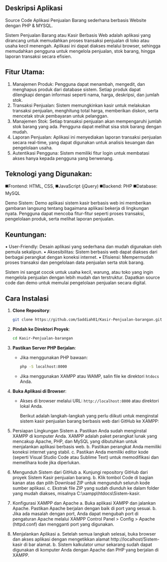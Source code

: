 ## Deskripsi Aplikasi 
Source Code Aplikasi Penjualan Barang sederhana berbasis Website dengan PHP & MYSQL.

Sistem Penjualan Barang atau Kasir Berbasis Web adalah aplikasi yang dirancang untuk memudahkan proses transaksi penjualan di toko atau usaha kecil menengah. Aplikasi ini dapat diakses melalui browser, sehingga memudahkan pengguna untuk mengelola penjualan, stok barang, hingga laporan transaksi secara efisien.

## Fitur Utama:
1. Manajemen Produk: Pengguna dapat menambah, mengedit, dan menghapus produk dari database sistem. Setiap produk dapat dilengkapi dengan informasi seperti nama, harga, deskripsi, dan jumlah stok.
2. Transaksi Penjualan: Sistem memungkinkan kasir untuk melakukan transaksi penjualan, menghitung total harga, memberikan diskon, serta mencetak struk pembayaran untuk pelanggan.
3. Manajemen Stok: Setiap transaksi penjualan akan mempengaruhi jumlah stok barang yang ada. Pengguna dapat melihat sisa stok barang dengan mudah.
4. Laporan Penjualan: Aplikasi ini menyediakan laporan transaksi penjualan secara real-time, yang dapat digunakan untuk analisis keuangan dan pengelolaan usaha.
5. Autentikasi Pengguna: Sistem memiliki fitur login untuk membatasi akses hanya kepada pengguna yang berwenang.

## Teknologi yang Digunakan:
◼️Frontend: HTML, CSS, 
◼️JavaScript (jQuery)
◼️Backend: PHP
◼️Database: MySQL

Demo Sistem: Demo aplikasi sistem kasir berbasis web ini memberikan gambaran langsung tentang bagaimana aplikasi bekerja di lingkungan nyata. Pengguna dapat mencoba fitur-fitur seperti proses transaksi, pengelolaan produk, serta melihat laporan penjualan.

## Keuntungan:

▪️ User-Friendly: Desain aplikasi yang sederhana dan mudah digunakan oleh pemula sekalipun.
▪️ Aksesibilitas: Sistem berbasis web dapat diakses dari berbagai perangkat dengan koneksi internet.
▪️ Efisiensi: Mempermudah proses transaksi dan pengelolaan data penjualan serta stok barang.

Sistem ini sangat cocok untuk usaha kecil, warung, atau toko yang ingin mengelola penjualan dengan lebih mudah dan terstruktur. Dapatkan source code dan demo untuk memulai pengelolaan penjualan secara digital.

## Cara Instalasi
1. **Clone Repository**:
    ```bash
    git clone https://github.com/Saddiah01/Kasir-Penjualan-barangan.git
    ```
2. **Pindah ke Direktori Proyek**:
    ```bash
    cd Kasir-Penjualan-barangan
    ```
3. **Pastikan Server PHP Berjalan**:
    - Jika menggunakan PHP bawaan:
      ```bash
      php -S localhost:8000
      ```
    - Jika menggunakan XAMPP atau WAMP, salin file ke direktori `htdocs` Anda.
4. **Buka Aplikasi di Browser**:
    - Akses di browser melalui URL: `http://localhost:8000` atau direktori lokal Anda.
  
      Berikut adalah langkah-langkah yang perlu diikuti untuk menginstal sistem kasir penjualan barang berbasis web dari GitHub ke XAMPP: 
1.	Persiapan Lingkungan Sistem 
a.	Pastikan Anda sudah menginstal XAMPP di komputer Anda. XAMPP adalah paket perangkat lunak yang mencakup Apache, PHP, dan MySQL yang dibutuhkan untuk menjalankan aplikasi berbasis 
    web. 
b.	Pastikan perangkat Anda memiliki koneksi internet yang stabil. 
c.	Pastikan Anda memiliki editor kode (seperti Visual Studio Code atau Sublime Text) untuk memodifikasi dan memelihara kode jika diperlukan. 
 
 
2.	Mengunduh Sistem dari GitHub 
a.	Kunjungi repository GitHub dari proyek Sistem Kasir penjualan barang. 
b.	Klik tombol Code di bagian kanan atas dan pilih Download ZIP untuk   mengunduh seluruh kode sumber aplikasi. 
c.	Ekstrak file ZIP yang sudah diunduh ke dalam folder yang mudah diakses, misalnya C:\xampp\htdocs\Sistem-kasir.

3.	Konfigurasi XAMPP dan Apache 
a.	Buka aplikasi XAMPP dan jalankan Apache. Pastikan Apache berjalan dengan baik di port yang sesuai.
b.	Jika ada masalah dengan port, Anda dapat mengubah port di pengaturan Apache melalui XAMPP Control Panel > Config > Apache (httpd.conf) dan mengganti port yang digunakan. 

4.	Menjalankan Aplikasi 
a.	Setelah semua langkah selesai, buka browser dan akses aplikasi dengan mengetikkan alamat http://localhost/Sistem-kasir di bar alamat. 
b.	Sistem kalkulator umur sekarang sudah dapat digunakan di komputer Anda dengan Apache dan PHP yang berjalan di XAMPP. 

